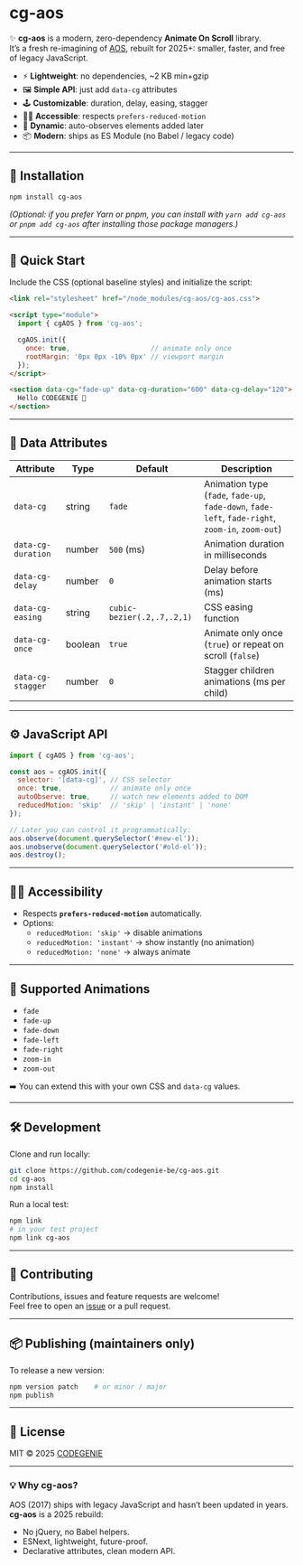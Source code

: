 # cg-aos

✨ **cg-aos** is a modern, zero-dependency **Animate On Scroll** library.  
It’s a fresh re-imagining of [AOS](https://www.npmjs.com/package/aos), rebuilt for 2025+: smaller, faster, and free of legacy JavaScript.

- ⚡ **Lightweight**: no dependencies, ~2 KB min+gzip
- 🖼 **Simple API**: just add `data-cg` attributes
- 🕹 **Customizable**: duration, delay, easing, stagger
- 🧑‍🦽 **Accessible**: respects `prefers-reduced-motion`
- 🔄 **Dynamic**: auto-observes elements added later
- 📦 **Modern**: ships as ES Module (no Babel / legacy code)

---

## 🚀 Installation

```bash
npm install cg-aos
```

*(Optional: if you prefer Yarn or pnpm, you can install with `yarn add cg-aos` or `pnpm add cg-aos` after installing those package managers.)*

---

## 📖 Quick Start

Include the CSS (optional baseline styles) and initialize the script:

```html
<link rel="stylesheet" href="/node_modules/cg-aos/cg-aos.css">

<script type="module">
  import { cgAOS } from 'cg-aos';

  cgAOS.init({
    once: true,                    // animate only once
    rootMargin: '0px 0px -10% 0px' // viewport margin
  });
</script>

<section data-cg="fade-up" data-cg-duration="600" data-cg-delay="120">
  Hello CODEGENIE 🚀
</section>
```

---

## 🎨 Data Attributes

| Attribute           | Type     | Default                  | Description                                    |
|---------------------|--------- |--------------------------|------------------------------------------------|
| `data-cg`           | string   | `fade`                   | Animation type (`fade`, `fade-up`, `fade-down`, `fade-left`, `fade-right`, `zoom-in`, `zoom-out`) |
| `data-cg-duration`  | number   | `500` (ms)               | Animation duration in milliseconds             |
| `data-cg-delay`     | number   | `0`                      | Delay before animation starts (ms)             |
| `data-cg-easing`    | string   | `cubic-bezier(.2,.7,.2,1)` | CSS easing function                           |
| `data-cg-once`      | boolean  | `true`                   | Animate only once (`true`) or repeat on scroll (`false`) |
| `data-cg-stagger`   | number   | `0`                      | Stagger children animations (ms per child)     |

---

## ⚙️ JavaScript API

```js
import { cgAOS } from 'cg-aos';

const aos = cgAOS.init({
  selector: '[data-cg]', // CSS selector
  once: true,            // animate only once
  autoObserve: true,     // watch new elements added to DOM
  reducedMotion: 'skip'  // 'skip' | 'instant' | 'none'
});

// Later you can control it programmatically:
aos.observe(document.querySelector('#new-el'));
aos.unobserve(document.querySelector('#old-el'));
aos.destroy();
```

---

## 🧑‍🦽 Accessibility

- Respects **`prefers-reduced-motion`** automatically.
- Options:
  - `reducedMotion: 'skip'` → disable animations
  - `reducedMotion: 'instant'` → show instantly (no animation)
  - `reducedMotion: 'none'` → always animate

---

## 🔧 Supported Animations

- `fade`
- `fade-up`
- `fade-down`
- `fade-left`
- `fade-right`
- `zoom-in`
- `zoom-out`

➡️ You can extend this with your own CSS and `data-cg` values.

---

## 🛠 Development

Clone and run locally:

```bash
git clone https://github.com/codegenie-be/cg-aos.git
cd cg-aos
npm install
```

Run a local test:

```bash
npm link
# in your test project
npm link cg-aos
```

---

## 🤝 Contributing

Contributions, issues and feature requests are welcome!  
Feel free to open an [issue](https://github.com/codegenie-be/cg-aos/issues) or a pull request.

---

## 📦 Publishing (maintainers only)

To release a new version:

```bash
npm version patch    # or minor / major
npm publish
```

---

## 📜 License

MIT © 2025 [CODEGENIE](https://www.codegenie.be)

---

### 💡 Why cg-aos?

AOS (2017) ships with legacy JavaScript and hasn’t been updated in years.  
**cg-aos** is a 2025 rebuild:

- No jQuery, no Babel helpers.
- ESNext, lightweight, future-proof.
- Declarative attributes, clean modern API.
